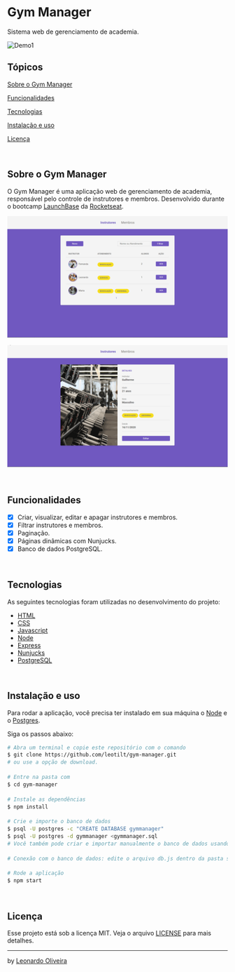# Gym Manager

<p>Sistema web de gerenciamento de academia.</p>

![Demo1](https://github.com/leotilt/gym-manager/blob/main/src/assets/to_readme/demo%201.gif)


## Tópicos 

[Sobre o Gym Manager](#sobre-o-gym-manager)

[Funcionalidades](#funcionalidades)

[Tecnologias](#tecnologias)

[Instalação e uso](#instalação-e-uso)

[Licença](#licença)

<br>

## Sobre o Gym Manager

O Gym Manager é uma aplicação web de gerenciamento de academia, responsável pelo controle de instrutores e membros. Desenvolvido durante o bootcamp [LaunchBase](https://rocketseat.com.br/launchbase) da [Rocketseat](https://rocketseat.com.br/). 


![Demo2](https://github.com/leotilt/gym-manager/blob/main/src/assets/to_readme/demo2.gif)


![Demo3](https://github.com/leotilt/gym-manager/blob/main/src/assets/to_readme/demo3.gif)

<br>

## Funcionalidades

- [X] Criar, visualizar, editar e apagar instrutores e membros.
- [X] Filtrar instrutores e membros.
- [X] Paginação.
- [X] Páginas dinâmicas com Nunjucks.
- [X] Banco de dados PostgreSQL.

<br>

## Tecnologias

As seguintes tecnologias foram utilizadas no desenvolvimento do projeto:

- [HTML](https://devdocs.io/html/)
- [CSS](https://devdocs.io/css/)
- [Javascript](https://devdocs.io/javascript/)
- [Node](https://nodejs.org/en/)
- [Express](https://expressjs.com/)
- [Nunjucks](https://mozilla.github.io/nunjucks/)
- [PostgreSQL](https://www.postgresql.org/)

<br>

## Instalação e uso

Para rodar a aplicação, você precisa ter instalado em sua máquina o [Node](https://nodejs.org/en/) e o [Postgres](https://www.postgresql.org/).

Siga os passos abaixo:
```bash
# Abra um terminal e copie este repositório com o comando
$ git clone https://github.com/leotilt/gym-manager.git
# ou use a opção de download.
    
# Entre na pasta com 
$ cd gym-manager

# Instale as dependências
$ npm install
    
# Crie e importe o banco de dados
$ psql -U postgres -c "CREATE DATABASE gymmanager"
$ psql -U postgres -d gymmanager <gymmanager.sql
# Você também pode criar e importar manualmente o banco de dados usando o Postbird ou pgAdmin.
    
# Conexão com o banco de dados: edite o arquivo db.js dentro da pasta src/config com o seu user e password do Postgres.

# Rode a aplicação
$ npm start
```

<br>

## Licença

Esse projeto está sob a licença MIT. Veja o arquivo [LICENSE](/LICENSE) para mais detalhes.

---

 by [Leonardo Oliveira](https://github.com/leotilt)
